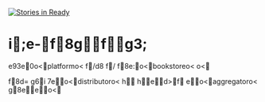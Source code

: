 [![Stories in Ready](https://badge.waffle.io/wastemobile/ebookecosystem.png?label=ready)](https://waffle.io/wastemobile/ebookecosystem)  
# i;e-f8gfg3;

e93e0o<platformo<	f/d8f/ f8e:o<bookstoreo<	o<

f8d=g6i
7eo<distributoro<	h hed>f	eo<aggregatoro<	g8eeo<